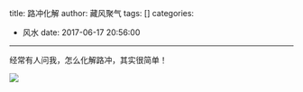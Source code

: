 title: 路冲化解
author: 藏风聚气
tags: []
categories:
  - 风水
date: 2017-06-17 20:56:00
---
经常有人问我，怎么化解路冲，其实很简单！

![](http://fs-image.pull.net.cn/psb-4.jpeg!800)